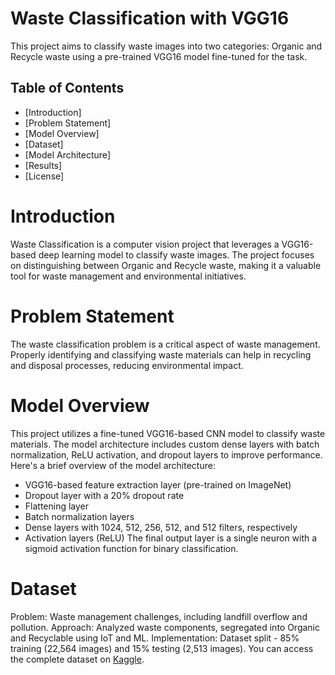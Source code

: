 # Waste Classification with VGG16

This project aims to classify waste images into two categories: Organic and Recycle waste using a pre-trained VGG16 model fine-tuned for the task.

## Table of Contents
- [Introduction]
- [Problem Statement]
- [Model Overview]
- [Dataset]
- [Model Architecture]
- [Results]
- [License]

# Introduction

Waste Classification is a computer vision project that leverages a VGG16-based deep learning model to classify waste images. The project focuses on distinguishing between Organic and Recycle waste, making it a valuable tool for waste management and environmental initiatives.

# Problem Statement

The waste classification problem is a critical aspect of waste management. Properly identifying and classifying waste materials can help in recycling and disposal processes, reducing environmental impact.

# Model Overview

This project utilizes a fine-tuned VGG16-based CNN model to classify waste materials. The model architecture includes custom dense layers with batch normalization, ReLU activation, and dropout layers to improve performance. Here's a brief overview of the model architecture:

- VGG16-based feature extraction layer (pre-trained on ImageNet)
- Dropout layer with a 20% dropout rate
- Flattening layer
- Batch normalization layers
- Dense layers with 1024, 512, 256, 512, and 512 filters, respectively
- Activation layers (ReLU)
The final output layer is a single neuron with a sigmoid activation function for binary classification.

# Dataset
Problem: Waste management challenges, including landfill overflow and pollution.
Approach: Analyzed waste components, segregated into Organic and Recyclable using IoT and ML.
Implementation: Dataset split - 85% training (22,564 images) and 15% testing (2,513 images).
You can access the complete dataset on <a href="https://www.kaggle.com/datasets/techsash/waste-classification-data" target="blank">Kaggle</a>.





